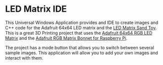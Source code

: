 # LED Matrix IDE

This Universal Windows Application  provides and IDE to create images and C++ code for the Adafruit 64x64 LED matrix and the [LED Matrix Sand Toy](https://learn.adafruit.com/matrix-led-sand "LED Matrix Sand Toy"). This is a great 3D Printing project that uses the [Adafruit 64x64 RGB LED Matrix](https://www.adafruit.com/product/3649 "Adafruit 64x64 RGB LED Matrix") and the [Adafruit RGB Matrix Bonnet for Raspberry Pi](https://www.adafruit.com/product/3211 "Adafruit RGB Matrix Bonnet for Raspberry Pi").

The project has a mode button that allows you to switch between several sample images. This application will allow you to add your own images and interact with them.
